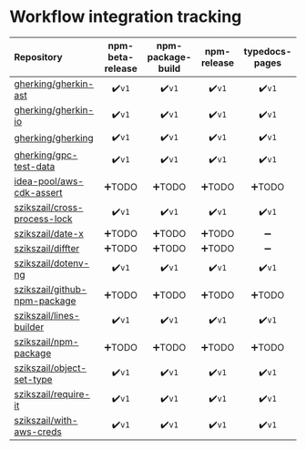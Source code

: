 # Workflow integration tracking

| Repository                                                                      | npm-beta-release | npm-package-build | npm-release | typedocs-pages |
| :------------------------------------------------------------------------------ | :--------------: | :---------------: | :---------: | :------------: |
| [gherking/gherkin-ast](https://github.com/gherking/gherkin-ast)                 |       :heavy_check_mark:`v1`       |       :heavy_check_mark:`v1`        |    :heavy_check_mark:`v1`     |      :heavy_check_mark:`v1`      |
| [gherking/gherkin-io](https://github.com/gherking/gherkin-io)                   |       :heavy_check_mark:`v1`       |       :heavy_check_mark:`v1`        |    :heavy_check_mark:`v1`     |      :heavy_check_mark:`v1`      |
| [gherking/gherking](https://github.com/gherking/gherking)                       |       :heavy_check_mark:`v1`       |       :heavy_check_mark:`v1`        |    :heavy_check_mark:`v1`     |      :heavy_check_mark:`v1`      |
| [gherking/gpc-test-data](https://github.com/gherking/gpc-test-data)             |       :heavy_check_mark:`v1`       |       :heavy_check_mark:`v1`        |    :heavy_check_mark:`v1`     |      :heavy_check_mark:`v1`      |
| [idea-pool/aws-cdk-assert](https://github.com/idea-pool/aws-cdk-assert)         |       :heavy_plus_sign:TODO       |       :heavy_plus_sign:TODO        |    :heavy_plus_sign:TODO     |      :heavy_plus_sign:TODO      |
| [szikszail/cross-process-lock](https://github.com/szikszail/cross-process-lock) |       :heavy_check_mark:`v1`       |       :heavy_check_mark:`v1`        |    :heavy_check_mark:`v1`     |      :heavy_check_mark:`v1`      |
| [szikszail/date-x](https://github.com/szikszail/date-x)                         |       :heavy_plus_sign:TODO       |       :heavy_plus_sign:TODO        |    :heavy_plus_sign:TODO     |       :heavy_minus_sign:        |
| [szikszail/diffter](https://github.com/szikszail/diffter)                       |       :heavy_plus_sign:TODO       |       :heavy_plus_sign:TODO        |    :heavy_plus_sign:TODO     |       :heavy_minus_sign:        |
| [szikszail/dotenv-ng](https://github.com/szikszail/dotenv-ng)                   |       :heavy_check_mark:`v1`       |       :heavy_check_mark:`v1`        |    :heavy_check_mark:`v1`     |      :heavy_check_mark:`v1`      |
| [szikszail/github-npm-package](https://github.com/szikszail/github-npm-package) |       :heavy_plus_sign:TODO       |       :heavy_plus_sign:TODO        |    :heavy_plus_sign:TODO     |      :heavy_plus_sign:TODO      |
| [szikszail/lines-builder](https://github.com/szikszail/lines-builder)           |       :heavy_check_mark:`v1`       |       :heavy_check_mark:`v1`        |    :heavy_check_mark:`v1`     |      :heavy_check_mark:`v1`      |
| [szikszail/npm-package](https://github.com/szikszail/npm-package)               |       :heavy_plus_sign:TODO       |       :heavy_plus_sign:TODO        |    :heavy_plus_sign:TODO     |      :heavy_plus_sign:TODO      |
| [szikszail/object-set-type](https://github.com/szikszail/object-set-type)       |       :heavy_check_mark:`v1`       |       :heavy_check_mark:`v1`        |    :heavy_check_mark:`v1`     |      :heavy_check_mark:`v1`      |
| [szikszail/require-it](https://github.com/szikszail/require-it)                 |       :heavy_check_mark:`v1`       |       :heavy_check_mark:`v1`        |    :heavy_check_mark:`v1`     |      :heavy_check_mark:`v1`      |
| [szikszail/with-aws-creds](https://github.com/szikszail/with-aws-creds)         |       :heavy_check_mark:`v1`       |       :heavy_check_mark:`v1`        |    :heavy_check_mark:`v1`     |      :heavy_check_mark:`v1`      |
